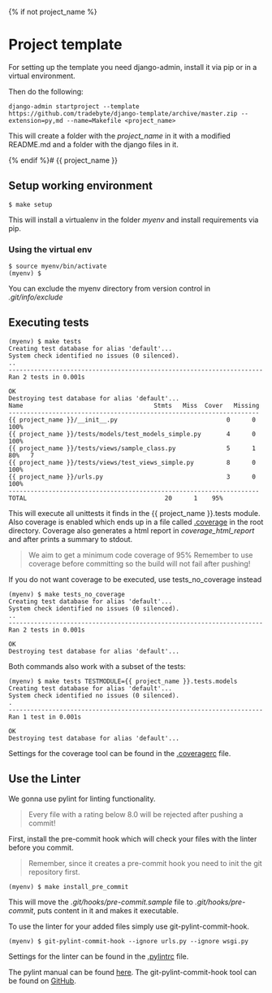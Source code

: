 {% if not project_name %}

# Project template

For setting up the template you need django-admin, install it via pip or in a virtual environment.

Then do the following:
```shell
django-admin startproject --template https://github.com/tradebyte/django-template/archive/master.zip --extension=py,md --name=Makefile <project_name>
```

This will create a folder with the *project_name* in it with a modified README.md and a folder with the django files in it.

{% endif %}# {{ project_name }}

## Setup working environment

```shell
$ make setup
```

This will install a virtualenv in the folder *myenv* and install requirements via pip.

### Using the virtual env

```shell
$ source myenv/bin/activate
(myenv) $
```

You can exclude the myenv directory from version control in *.git/info/exclude*

## Executing tests

```shell
(myenv) $ make tests
Creating test database for alias 'default'...
System check identified no issues (0 silenced).
..
----------------------------------------------------------------------
Ran 2 tests in 0.001s

OK
Destroying test database for alias 'default'...
Name                                    Stmts   Miss  Cover   Missing
---------------------------------------------------------------------
{{ project_name }}/__init__.py                              0      0   100%
{{ project_name }}/tests/models/test_models_simple.py       4      0   100%
{{ project_name }}/tests/views/sample_class.py              5      1    80%   7
{{ project_name }}/tests/views/test_views_simple.py         8      0   100%
{{ project_name }}/urls.py                                  3      0   100%
---------------------------------------------------------------------
TOTAL                                      20      1    95%
```

This will execute all unittests it finds in the {{ project_name }}.tests module.
Also coverage is enabled which ends up in a file called [.coverage](.coverage) in the root directory.
Coverage also generates a html report in *coverage_html_report* and after prints a summary to stdout.

> We aim to get a minimum code coverage of 95%
> Remember to use coverage before committing so the build will not fail after pushing!

If you do not want coverage to be executed, use tests_no_coverage instead
```shell
(myenv) $ make tests_no_coverage
Creating test database for alias 'default'...
System check identified no issues (0 silenced).
..
----------------------------------------------------------------------
Ran 2 tests in 0.001s

OK
Destroying test database for alias 'default'...
```

Both commands also work with a subset of the tests:
```Shell
(myenv) $ make tests TESTMODULE={{ project_name }}.tests.models
Creating test database for alias 'default'...
System check identified no issues (0 silenced).
.
----------------------------------------------------------------------
Ran 1 test in 0.001s

OK
Destroying test database for alias 'default'...
```

Settings for the coverage tool can be found in the [.coveragerc](.coveragerc) file.

## Use the Linter

We gonna use pylint for linting functionality.

> Every file with a rating below 8.0 will be rejected after pushing a commit!

First, install the pre-commit hook which will check your files with the linter before you commit.

> Remember, since it creates a pre-commit hook you need to init the git repository first.

```shell
(myenv) $ make install_pre_commit
```

This will move the *.git/hooks/pre-commit.sample* file to *.git/hooks/pre-commit*, puts content in it and makes it executable.

To use the linter for your added files simply use git-pylint-commit-hook.
```shell
(myenv) $ git-pylint-commit-hook --ignore urls.py --ignore wsgi.py
```

Settings for the linter can be found in the [.pylintrc](.pylintrc) file.

The pylint manual can be found [here](https://pylint.readthedocs.io/en/latest/).
The git-pylint-commit-hook tool can be found on [GitHub](https://github.com/sebdah/git-pylint-commit-hook).
